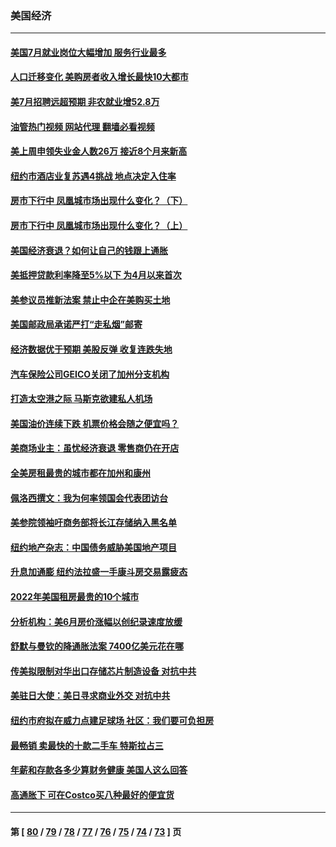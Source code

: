 ### 美国经济
---
#### [美国7月就业岗位大幅增加 服务行业最多](../../pages/ncid1078158/n13796775.md?08070045) 
#### [人口迁移变化 美购房者收入增长最快10大都市](../../pages/ncid1078158/n13796768.md?08070045) 
#### [美7月招聘远超预期 非农就业增52.8万](../../pages/ncid1078158/n13796471.md?08070045) 
#### [油管热门视频 网站代理 翻墙必看视频](http://209.222.30.114:81/youtube.html?08070045)
#### [美上周申领失业金人数26万 接近8个月来新高](../../pages/ncid1078158/n13795712.md?08070045) 
#### [纽约市酒店业复苏遇4挑战 地点决定入住率](../../pages/ncid1078158/n13796063.md?08070045) 
#### [房市下行中 凤凰城市场出现什么变化？（下）](../../pages/ncid1078158/n13796118.md?08070045) 
#### [房市下行中 凤凰城市场出现什么变化？（上）](../../pages/ncid1078158/n13796041.md?08070045) 
#### [美国经济衰退？如何让自己的钱跟上通胀](../../pages/ncid1078158/n13795899.md?08070045) 
#### [美抵押贷款利率降至5%以下 为4月以来首次](../../pages/ncid1078158/n13795781.md?08070045) 
#### [美参议员推新法案 禁止中企在美购买土地](../../pages/ncid1078158/n13795626.md?08070045) 
#### [美国邮政局承诺严打“走私烟”邮寄](../../pages/ncid1078158/n13795179.md?08070045) 
#### [经济数据优于预期 美股反弹 收复连跌失地](../../pages/ncid1078158/n13795007.md?08070045) 
#### [汽车保险公司GEICO关闭了加州分支机构](../../pages/ncid1078158/n13795050.md?08070045) 
#### [打造太空港之际 马斯克欲建私人机场](../../pages/ncid1078158/n13794890.md?08070045) 
#### [美国油价连续下跌 机票价格会随之便宜吗？](../../pages/ncid1078158/n13794895.md?08070045) 
#### [美商场业主：虽忧经济衰退 零售商仍在开店](../../pages/ncid1078158/n13794313.md?08070045) 
#### [全美房租最贵的城市都在加州和康州](../../pages/ncid1078158/n13794200.md?08070045) 
#### [佩洛西撰文：我为何率领国会代表团访台](../../pages/ncid1078158/n13794094.md?08070045) 
#### [美参院领袖吁商务部将长江存储纳入黑名单](../../pages/ncid1078158/n13793994.md?08070045) 
#### [纽约地产杂志：中国债务威胁美国地产项目](../../pages/ncid1078158/n13793660.md?08070045) 
#### [升息加通膨 纽约法拉盛一手康斗房交易露疲态](../../pages/ncid1078158/n13793663.md?08070045) 
#### [2022年美国租房最贵的10个城市](../../pages/ncid1078158/n13793563.md?08070045) 
#### [分析机构：美6月房价涨幅以创纪录速度放缓](../../pages/ncid1078158/n13793431.md?08070045) 
#### [舒默与曼钦的降通胀法案 7400亿美元花在哪](../../pages/ncid1078158/n13793348.md?08070045) 
#### [传美拟限制对华出口存储芯片制造设备 对抗中共](../../pages/ncid1078158/n13793310.md?08070045) 
#### [美驻日大使：美日寻求商业外交 对抗中共](../../pages/ncid1078158/n13793212.md?08070045) 
#### [纽约市府拟在威力点建足球场 社区：我们要可负担房](../../pages/ncid1078158/n13793001.md?08070045) 
#### [最畅销 卖最快的十款二手车 特斯拉占三](../../pages/ncid1078158/n13790480.md?08070045) 
#### [年薪和存款各多少算财务健康 美国人这么回答](../../pages/ncid1078158/n13791305.md?08070045) 
#### [高通胀下 可在Costco买八种最好的便宜货](../../pages/ncid1078158/n13786687.md?08070045) 

---
#### 第 [ [80](./80.md?08070045) / [79](./79.md?08070045) / [78](./78.md?08070045) / [77](./77.md?08070045) / [76](./76.md?08070045) / [75](./75.md?08070045) / [74](./74.md?08070045) / [73](./73.md?08070045) ] 页
